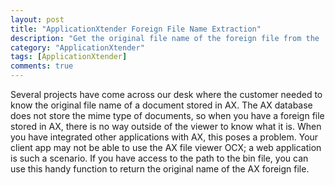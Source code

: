 ```yaml
---
layout: post
title: "ApplicationXtender Foreign File Name Extraction"
description: "Get the original file name of the foreign file from the .bin stored in AX."
category: "ApplicationXtender"
tags: [ApplicationXtender]
comments: true
---
```


Several projects have come across our desk where the customer needed to know the original file name of a document stored in AX. The AX database does not store the mime type of documents, so when you have a foreign file stored in AX, there is no way outside of the viewer to know what it is. When you have integrated other applications with AX, this poses a problem. Your client app may not be able to use the AX file viewer OCX; a web application is such a scenario. If you have access to the path to the bin file, you can use this handy function to return the original name of the AX foreign file.

<script src="https://gist.github.com/sykaufax/7897493.js"></script>


